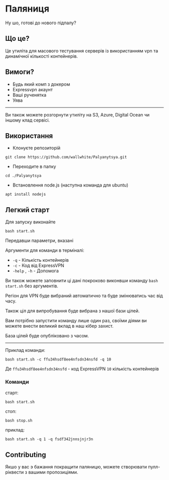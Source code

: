 # Паляниця

Ну шо, готові до нового підпалу?

## Що це?

Це утиліта для масового тестування серверів із використанням vpn та динамічної кількості контейнерів.


## Вимоги?

- Будь який комп з докером
- Expressvpn акаунт
- Ваші рученятка
- Уява

--------------

Ви також можете розгорнути утиліту на S3, Azure, Digital Ocean чи іншому клад сервісі.

## Використання

- Клонуєте репозиторій
```
git clone https://github.com/wallwhite/Palyanytsya.git
```
- Переходите в папку
```
cd ./Palyanytsya
```

- Встановлення node.js (наступна команда для ubuntu)

```
apt install nodejs
```

## Легкий старт

Для запуску виконайте 
```
bash start.sh
```

Передавши параметри, вказані

Аргументи для команди в терміналі:

- `-q` - Кількість контейнерів
- `-c` - Код від ExpressVPN
- `-help` , `-h` - Допомога

Ви також можете заповнити ці дані покроково виконвши команду `bash start.sh` без аргументів.

Регіон для VPN буде вибраний автоматично та буде змінюватись час від часу.

Також ціл для випробування буде вибрана з нашої бази цілей.

Вам потрібно запустити команду лише один раз, своїми діями ви можете внести великий вклад в наш кібер захист.

База цілей буде опубліковано з часом.

------------------------------------------------

Приклад команди:

```
bash start.sh -c ffu34hsdf8ee4nfsdn34nsfd -q 10
```

Де `ffu34hsdf8ee4nfsdn34nsfd` - код ExpressVPN `10` кількість контейнерів

### Команди


старт:
```
bash start.sh
```

стоп:
```
bash stop.sh
```

приклад: 
```
bash start.sh -q 1 -q fsdf342jnnsjnjr3n
```

## Contributing

Якшо у вас э бажання покращити паляницю, можете створювати пулл-ріквести з вашими пропозиціями.
